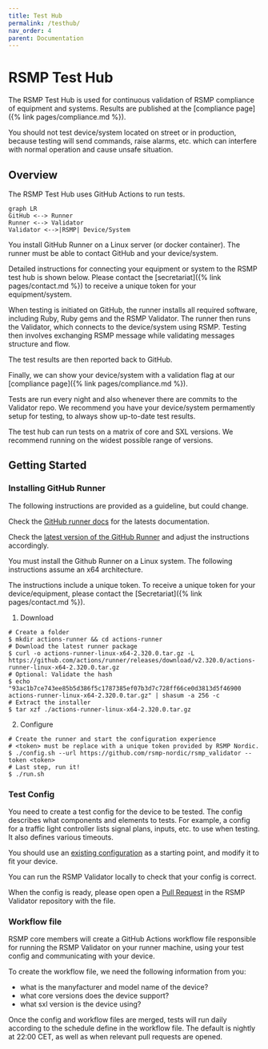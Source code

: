 ```yaml
---
title: Test Hub
permalink: /testhub/
nav_order: 4
parent: Documentation
---
```


# RSMP Test Hub
The RSMP Test Hub is used for continuous validation of RSMP compliance of equipment and systems. Results are published at the [compliance page]({% link pages/compliance.md %}).

You should not test device/system located on street or in production, because testing will send commands, raise alarms, etc. which can interfere with normal operation and cause unsafe situation.

## Overview
The RSMP Test Hub uses GitHub Actions to run tests. 

```mermaid
graph LR
GitHub <--> Runner
Runner <--> Validator
Validator <-->|RSMP| Device/System
```

You install GitHub Runner on a Linux server (or docker container). The runner must be able to contact GitHub and your device/system.

Detailed instructions for connecting your equipment or system to the RSMP test hub is shown below. Please contact the [secretariat]({% link pages/contact.md %}) to receive a unique token for your equipment/system.


When testing is initiated on GitHub, the runner installs all required software, including Ruby, Ruby gems and the RSMP Validator. The runner then runs the Validator, which connects to the device/system using RSMP. Testing then involves exchanging RSMP message while validating messages structure and flow.

The test results are then reported back to GitHub.

Finally, we can show your device/system with a validation flag at our [compliance page]({% link pages/compliance.md %}).

Tests are run every night and also whenever there are commits to the Validator repo. We recommend you have your device/system permamently setup for testing, to always show up-to-date test results.

The test hub can run tests on a matrix of core and SXL versions. We recommend running on the widest possible range of versions.

## Getting Started
### Installing GitHub Runner
The following instructions are provided as a guideline, but could change.

Check the [GitHub runner docs](https://docs.github.com/en/actions/hosting-your-own-runners) for the latests documentation.

Check the [latest version of the GitHub Runner](https://github.com/actions/runner/releases) and adjust the instructions accordingly.

You must install the Github Runner on a Linux system. The following instructions assume an x64 architecture.

The instructions include a unique token. To receive a unique token for your device/equipment, please contact the [Secretariat]({% link pages/contact.md %}).

1. Download
```
# Create a folder
$ mkdir actions-runner && cd actions-runner
# Download the latest runner package
$ curl -o actions-runner-linux-x64-2.320.0.tar.gz -L https://github.com/actions/runner/releases/download/v2.320.0/actions-runner-linux-x64-2.320.0.tar.gz
# Optional: Validate the hash
$ echo "93ac1b7ce743ee85b5d386f5c1787385ef07b3d7c728ff66ce0d3813d5f46900 actions-runner-linux-x64-2.320.0.tar.gz" | shasum -a 256 -c
# Extract the installer
$ tar xzf ./actions-runner-linux-x64-2.320.0.tar.gz
```

2. Configure
```
# Create the runner and start the configuration experience
# <token> must be replace with a unique token provided by RSMP Nordic.
$ ./config.sh --url https://github.com/rsmp-nordic/rsmp_validator --token <token>
# Last step, run it!
$ ./run.sh
```

### Test Config
You need to create a test config for the device to be tested. The config describes what components and elements to tests. For example, a config for a traffic light controller lists signal plans, inputs, etc. to use when testing. It also defines various timeouts.

You should use an [existing configuration](https://github.com/rsmp-nordic/rsmp_validator/tree/main/config) as a starting point, and modify it to fit your device.

You can run the RSMP Validator locally to check  that your config is correct.

When the config is ready, please open open a [Pull Request](https://github.com/rsmp-nordic/rsmp_validator/pulls) in the RSMP Validator repository with the file.

### Workflow file
RSMP core members will create a GitHub Actions workflow file responsible for running the RSMP Validator on your runner machine, using your test config and communicating with your device.

To create the workflow file, we need the following information from you:

- what is the manyfacturer and model name of the device?
- what core versions does the device support?
- what sxl version is the device using?

Once the config and workflow files are merged, tests will run daily according to the schedule define in the workflow file. The default is nightly at 22:00 CET, as well as when relevant pull requests are opened.
